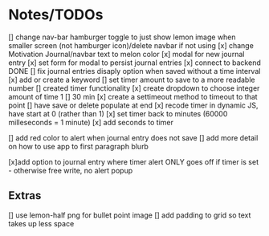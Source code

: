# Notes/TODOs

[] change nav-bar hamburger toggle to just show lemon image when smaller screen (not hamburger icon)/delete navbar if not using
[x] change Motivation Journal/navbar text to melon color
[x] modal for new journal entry
[x] set form for modal to persist journal entries
  [x] connect to backend DONE
  [] fix journal entries disaply option when saved without a time interval
  [x] add or create a keyword
  [] set timer amount to save to a more readable number
[] created timer functionality
  [x] create dropdown to choose integer amount of time 1 [] 30 min
  [x] create a settimeout method to timeout to that point
  [] have save or delete populate at end
  [x] recode timer in dynamic JS, have start at 0 (rather than 1)
  [x] set timer back to minutes (60000 milleseconds = 1 minute)
  [x] add seconds to timer

[] add red color to alert when journal entry does not save
[] add more detail on how to use app to first paragraph blurb

[x]add option to journal entry where timer alert ONLY goes off if timer is set - otherwise free write, no alert popup


## Extras
[] use lemon-half png for bullet point image
[] add padding to grid so text takes up less space

